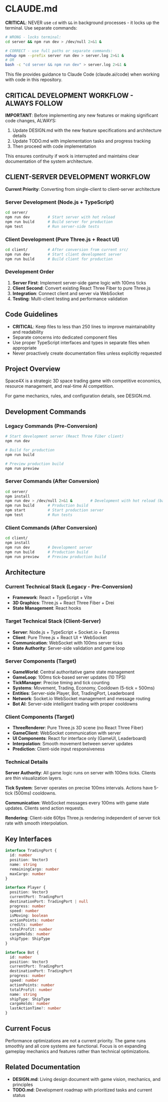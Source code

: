 # CLAUDE.md

**CRITICAL**: NEVER use `cd` with `&&` in background processes - it locks up the terminal. Use separate commands:
```bash
# WRONG - locks terminal:
cd server && npm run dev > /dev/null 2>&1 &

# CORRECT - use full paths or separate commands:
nohup npm --prefix server run dev > server.log 2>&1 &
# OR
bash -c "cd server && npm run dev" > server.log 2>&1 &
```

This file provides guidance to Claude Code (claude.ai/code) when working with code in this repository.

## CRITICAL DEVELOPMENT WORKFLOW - ALWAYS FOLLOW

**IMPORTANT**: Before implementing any new features or making significant code changes, ALWAYS:
1. Update DESIGN.md with the new feature specifications and architecture details
2. Update TODO.md with implementation tasks and progress tracking
3. Then proceed with code implementation

This ensures continuity if work is interrupted and maintains clear documentation of the system architecture.

## CLIENT-SERVER DEVELOPMENT WORKFLOW

**Current Priority**: Converting from single-client to client-server architecture

### Server Development (Node.js + TypeScript)
```bash
cd server/
npm run dev        # Start server with hot reload
npm run build      # Build server for production
npm test           # Run server-side tests
```

### Client Development (Pure Three.js + React UI)
```bash
cd client/         # After conversion from current src/
npm run dev        # Start client development server  
npm run build      # Build client for production
```

### Development Order
1. **Server First**: Implement server-side game logic with 100ms ticks
2. **Client Second**: Convert existing React Three Fiber to pure Three.js
3. **Integration**: Connect client and server via WebSocket
4. **Testing**: Multi-client testing and performance validation

## Code Guidelines

- **CRITICAL**: Keep files to less than 250 lines to improve maintainability and readability
- Separate concerns into dedicated component files
- Use proper TypeScript interfaces and types in separate files when appropriate
- Never proactively create documentation files unless explicitly requested

## Project Overview

Space4X is a strategic 3D space trading game with competitive economics, resource management, and real-time AI competition. 

For game mechanics, rules, and configuration details, see DESIGN.md.

## Development Commands

### Legacy Commands (Pre-Conversion)
```bash
# Start development server (React Three Fiber client)
npm run dev

# Build for production
npm run build

# Preview production build
npm run preview
```

### Server Commands (After Conversion)
```bash
cd server/
npm install
npm run dev > /dev/null 2>&1 &        # Development with hot reload (background)
npm run build      # Production build
npm start          # Start production server
npm test           # Run tests
```

### Client Commands (After Conversion)
```bash
cd client/
npm install  
npm run dev        # Development server
npm run build      # Production build
npm run preview    # Preview production build
```

## Architecture

### Current Technical Stack (Legacy - Pre-Conversion)
- **Framework**: React + TypeScript + Vite
- **3D Graphics**: Three.js + React Three Fiber + Drei
- **State Management**: React hooks

### Target Technical Stack (Client-Server)
- **Server**: Node.js + TypeScript + Socket.io + Express
- **Client**: Pure Three.js + React UI + WebSocket
- **Communication**: WebSocket with 100ms server ticks
- **State Authority**: Server-side validation and game loop

### Server Components (Target)
- **GameWorld**: Central authoritative game state management
- **GameLoop**: 100ms tick-based server updates (10 TPS)  
- **TickManager**: Precise timing and tick counting
- **Systems**: Movement, Trading, Economy, Cooldown (5-tick = 500ms)
- **Entities**: Server-side Player, Bot, TradingPort, Leaderboard
- **Network**: Socket.io WebSocket management and message routing
- **Bot AI**: Server-side intelligent trading with proper cooldowns

### Client Components (Target)
- **ThreeRenderer**: Pure Three.js 3D scene (no React Three Fiber)
- **GameClient**: WebSocket communication with server
- **UI Components**: React for interface only (GameUI, Leaderboard)
- **Interpolation**: Smooth movement between server updates
- **Prediction**: Client-side input responsiveness

### Technical Details

**Server Authority**: All game logic runs on server with 100ms ticks. Clients are thin visualization layers.

**Tick System**: Server operates on precise 100ms intervals. Actions have 5-tick (500ms) cooldowns.

**Communication**: WebSocket messages every 100ms with game state updates. Clients send action requests.

**Rendering**: Client-side 60fps Three.js rendering independent of server tick rate with smooth interpolation.

## Key Interfaces

```typescript
interface TradingPort {
  id: number
  position: Vector3
  name: string
  remainingCargo: number
  maxCargo: number
}

interface Player {
  position: Vector3
  currentPort: TradingPort
  destinationPort: TradingPort | null
  progress: number
  speed: number
  isMoving: boolean
  actionPoints: number
  credits: number
  totalProfit: number
  cargoHolds: number
  shipType: ShipType
}

interface Bot {
  id: number
  position: Vector3
  currentPort: TradingPort
  destinationPort: TradingPort
  progress: number
  speed: number
  actionPoints: number
  totalProfit: number
  name: string
  shipType: ShipType
  cargoHolds: number
  lastActionTime?: number
}
```

## Current Focus

Performance optimizations are not a current priority. The game runs smoothly and all core systems are functional. Focus is on expanding gameplay mechanics and features rather than technical optimizations.

## Related Documentation

- **DESIGN.md**: Living design document with game vision, mechanics, and principles
- **TODO.md**: Development roadmap with prioritized tasks and current status